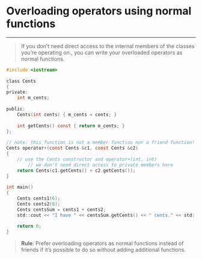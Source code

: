 # Overloading operators using normal functions
---


> If you don’t need direct access to the internal members of the classes you’re operating on., you can write your overloaded operators as normal functions.

```c
#include <iostream>
 
class Cents
{
private:
	int m_cents;
 
public:
	Cents(int cents) { m_cents = cents; }
 
	int getCents() const { return m_cents; }
};
 
// note: this function is not a member function nor a friend function!
Cents operator+(const Cents &c1, const Cents &c2)
{
	// use the Cents constructor and operator+(int, int)
        // we don't need direct access to private members here
	return Cents(c1.getCents() + c2.getCents());
}
 
int main()
{
	Cents cents1(6);
	Cents cents2(8);
	Cents centsSum = cents1 + cents2;
	std::cout << "I have " << centsSum.getCents() << " cents." << std::endl;
 
	return 0;
}
```


> **Rule**: Prefer overloading operators as normal functions instead of friends if it’s possible to do so without adding additional functions.
